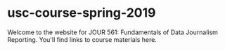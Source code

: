 # usc-course-spring-2019
Welcome to the website for JOUR 561: Fundamentals of Data                   Journalism Reporting. You'll find links to course materials here.